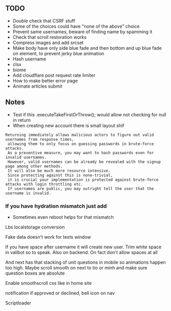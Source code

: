 ## TODO

- Double check that CSRF stuff
- Some of the choices could have "none of the above" choice
- Prevent same usernames, beware of finding name by spamming it
- Check that scroll restoration works
- Compress images and add srcset
- Make body have only side blue fade and then bottom and up blue fade on element, to prevent jerky blue animation
- Hash username
- clsx
- biome
- Add cloudflare post request rate limiter
- How to make better error page
- Animate articles submit

## Notes

- Test if this .executeTakeFirstOrThrow(); would allow not checking for null in return
- When creating new account there is small layout shif

```
Returning immediately allows malicious actors to figure out valid usernames from response times,
 allowing them to only focus on guessing passwords in brute-force attacks.
 As a preventive measure, you may want to hash passwords even for invalid usernames.
 However, valid usernames can be already be revealed with the signup page among other methods.
 It will also be much more resource intensive.
 Since protecting against this is none-trivial,
 it is crucial your implementation is protected against brute-force attacks with login throttling etc.
 If usernames are public, you may outright tell the user that the username is invalid.
```

### If you have hydration mismatch just add <Suspense>

- Sometimes even reboot helps for that mismatch


Lbs localstorage conversion

Fake data doesn't work for texts window

If you have space after username it will create new user. Trim white space in valibot so to speak. Also on backend. On fact don't allow spaces at all

And next has that stacking of unit questions in mobile so animations happen too high. Maybe scroll smooth on next to tio or minh and make sure question boxes are absolute

Enable smoothscroll css like in home site

notification if approved or declined, bell icon on nav

Scriptloader